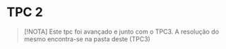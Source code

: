 # TPC 2


> [!NOTA]
> Este tpc foi avançado e junto com o TPC3.
> A resolução do mesmo encontra-se na pasta deste (TPC3)